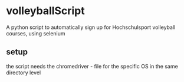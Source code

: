 # volleyballScript
A python script to automatically sign up for Hochschulsport volleyball courses, using selenium

## setup
the script needs the chromedriver - file for the specific OS in the same directory level 
